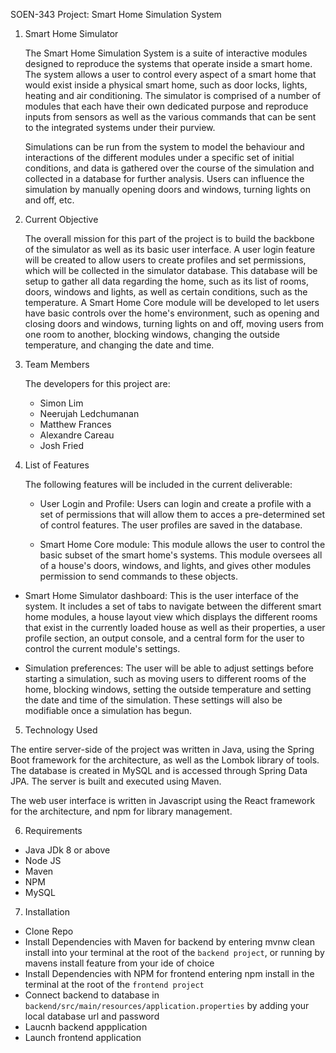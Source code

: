 SOEN-343 Project: Smart Home Simulation System

1. Smart Home Simulator

	The Smart Home Simulation System is a suite of interactive modules designed to reproduce the systems that operate
inside a smart home. The system allows a user to control every aspect of a smart home that would exist inside a
physical smart home, such as door locks, lights, heating and air conditioning. The simulator is comprised of a number
of modules that each have their own dedicated purpose and reproduce inputs from sensors as well as the various 
commands that can be sent to the integrated systems under their purview.

	Simulations can be run from the system to model the behaviour and interactions of the different modules under
a specific set of initial conditions, and data is gathered over the course of the simulation and collected in a
database for further analysis. Users can influence the simulation by manually opening doors and windows, turning
lights on and off, etc.

2. Current Objective

	The overall mission for this part of the project is to build the backbone of the simulator as well as its basic
user interface. A user login feature will be created to allow users to create profiles and set permissions, which
will be collected in the simulator database. This database will be setup to gather all data regarding the home, such
as its list of rooms, doors, windows and lights, as well as certain conditions, such as the temperature. A Smart Home
Core module will be developed to let users have basic controls over the home's environment, such as opening and
closing doors and windows, turning lights on and off, moving users from one room to another, blocking windows,
changing the outside temperature, and changing the date and time.

3. Team Members

	The developers for this project are:

	- Simon Lim 
	- Neerujah Ledchumanan
	- Matthew Frances 
	- Alexandre Careau
	- Josh Fried

4. List of Features

	The following features will be included in the current deliverable: 
	
	- User Login and Profile: Users can login and create a profile with a set of permissions that will allow them to 
  acces a pre-determined set of control features. The user profiles are saved in the database.
  
	- Smart Home Core module: This module allows the user to control the basic subset of the smart home's systems.
  This module oversees all of a house's doors, windows, and lights, and gives other modules permission to send
  commands to these objects.
  
  - Smart Home Simulator dashboard: This is the user interface of the system. It includes a set of tabs to navigate
  between the different smart home modules, a house layout view which displays the different rooms that exist in
  the currently loaded house as well as their properties, a user profile section, an output console, and a central
  form for the user to control the current module's settings.
  
  - Simulation preferences: The user will be able to adjust settings before starting a simulation, such as moving 
  users to different rooms of the home, blocking windows, setting the outside temperature and setting the date and
  time of the simulation. These settings will also be modifiable once a simulation has begun.
  
5. Technology Used

  The entire server-side of the project was written in Java, using the Spring Boot framework for the architecture, 
as well as the Lombok library of tools. The database is created in MySQL and is accessed through Spring Data JPA.
The server is built and executed using Maven.
  
  The web user interface is written in Javascript using the React framework for the architecture, and npm for
library management.

6. Requirements
- Java JDk 8 or above
- Node JS
- Maven
- NPM
- MySQL

7. Installation

- Clone Repo
- Install Dependencies with Maven for backend by entering mvnw clean install into your terminal at the root of the `backend project`, or running by mavens install feature from your ide of choice
- Install Dependencies with NPM for frontend entering npm install in the terminal at the root of the `frontend project`
- Connect backend to database in `backend/src/main/resources/application.properties` by adding your local database url and password
- Laucnh backend appplication
- Launch frontend application
